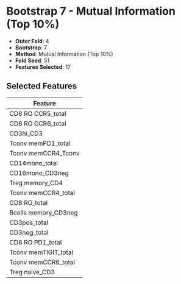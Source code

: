# Bootstrap 7 - Mutual Information (Top 10%)

- **Outer Fold**: 4
- **Bootstrap**: 7
- **Method**: Mutual Information (Top 10%)
- **Fold Seed**: 51
- **Features Selected**: 17

## Selected Features

| Feature |
|---------|
| CD8 RO CCR5_total |
| CD8 RO CCR6_total |
| CD3hi_CD3 |
| Tconv memPD1_total |
| Tconv memCCR4_Tconv |
| CD14mono_total |
| CD16mono_CD3neg |
| Treg memory_CD4 |
| Tconv memCCR4_total |
| CD8 RO_total |
| Bcells memory_CD3neg |
| CD3pos_total |
| CD3neg_total |
| CD8 RO PD1_total |
| Tconv memTIGIT_total |
| Tconv memCCR6_total |
| Treg naive_CD3 |
